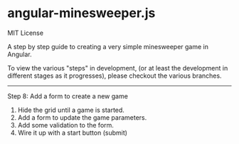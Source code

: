 angular-minesweeper.js
===========================

MIT License

A step by step guide to creating a very simple minesweeper game in Angular.

To view the various "steps" in development, (or at least the development in different stages as it progresses), please
checkout the various branches.

----

Step 8: Add a form to create a new game

1. Hide the grid until a game is started.
2. Add a form to update the game parameters.
3. Add some validation to the form.
4. Wire it up with a start button (submit)